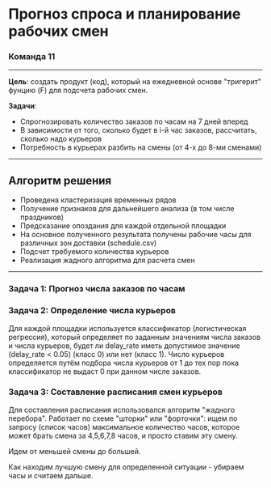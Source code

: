 # Прогноз спроса и планирование рабочих смен

### Команда 11
---
**Цель**: создать продукт (код), который на ежедневной основе "тригерит" фунцию (F) для подсчета рабочих смен.  

**Задачи**:
- Спрогнозировать количество заказов по часам на 7 дней вперед
- В зависимости от того, сколько будет в i-й час заказов, рассчитать, сколько надо курьеров
- Потребность в курьерах разбить на смены (от 4-х до 8-ми сменами)
---
## Алгоритм решения
- Проведена кластеризация временных рядов
- Получение признаков для дальнейшего анализа (в том числе праздников)
- Предсказание опоздания для каждой отдельной площадки
- На основное полученного результата получены рабочие часы для различных зон доставки (schedule.csv)
- Подсчет требуемого количества курьеров
- Реализация жадного алгоритма для расчета смен 
---
### Задача 1: Прогноз числа заказов по часам


### Задача 2: Определение числа курьеров
  Для каждой площадки используется классификатор (логистическая регрессия), который определяет по заданным значениям числа заказов и числа курьеров, будет ли delay_rate иметь допустимое значение (delay_rate < 0.05) (класс 0) или нет (класс 1). Число курьеров определяется путём подбора числа курьеров от 1 до тех пор пока классификатор не выдаст 0 при данном числе заказов.
  
### Задача 3: Cоставление расписания смен курьеров 
Для составления расписания использовался алгоритм "жадного перебора". Работает по схеме "шторки" или "форточки": ищем по запросу (список часов) максимальное количество часов, которое может брать смена за 4,5,6,7,8 часов, и просто ставим эту смену. 

Идем от меньшей смены до большей. 

Как находим лучшую смену для определенной ситуации - убираем часы и считаем дальше. 
